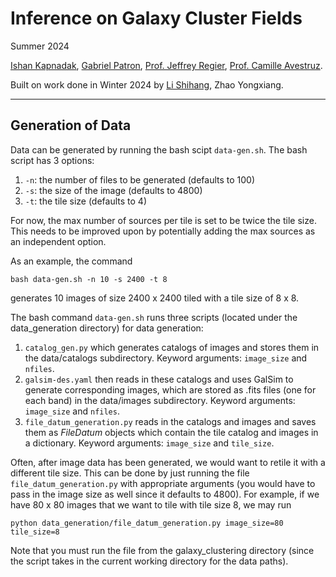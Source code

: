 # Inference on Galaxy Cluster Fields

Summer 2024

[Ishan Kapnadak](https://www.linkedin.com/in/ishan-kapnadak/), [Gabriel Patron](https://lsa.umich.edu/stats/people/phd-students/gapatron.html), [Prof. Jeffrey Regier](https://regier.stat.lsa.umich.edu/), [Prof. Camille Avestruz](https://cavestruz.github.io/).

Built on work done in Winter 2024 by [Li Shihang](https://www.linkedin.com/in/shihang-li-2b69251ba/), Zhao Yongxiang.

----------------------------------------------------------------------------------------------------------------------

## Generation of Data

Data can be generated by running the bash scipt `data-gen.sh`. The bash script has 3 options:
1. `-n`: the number of files to be generated (defaults to 100)
2. `-s`: the size of the image (defaults to 4800)
3. `-t`: the tile size (defaults to 4)

For now, the max number of sources per tile is set to be twice the tile size. This needs to be improved upon by potentially adding the max sources as an independent option.

As an example, the command

```
bash data-gen.sh -n 10 -s 2400 -t 8
```

generates 10 images of size 2400 x 2400 tiled with a tile size of 8 x 8.

The bash command `data-gen.sh` runs three scripts (located under the data_generation directory) for data generation:
1. `catalog_gen.py` which generates catalogs of images and stores them in the data/catalogs subdirectory. Keyword arguments: `image_size` and `nfiles`.
2. `galsim-des.yaml` then reads in these catalogs and uses GalSim to generate corresponding images, which are stored as .fits files (one for each band) in the data/images subdirectory. Keyword arguments: `image_size` and `nfiles`.
3. `file_datum_generation.py` reads in the catalogs and images and saves them as *FileDatum* objects which contain the tile catalog and images in a dictionary. Keyword arguments: `image_size` and `tile_size`.

Often, after image data has been generated, we would want to retile it with a different tile size. This can be done by just running the file `file_datum_generation.py` with appropriate arguments (you would have to pass in the image size as well since it defaults to 4800). For example, if we have 80 x 80 images that we want to tile with tile size 8, we may run

```
python data_generation/file_datum_generation.py image_size=80 tile_size=8
```

Note that you must run the file from the galaxy_clustering directory (since the script takes in the current working directory for the data paths).
